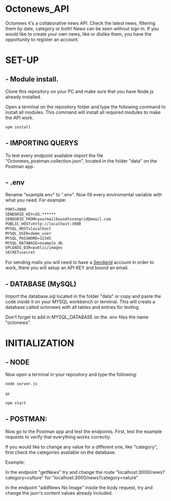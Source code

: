 # Octonews_API

Octonews it's a collaborative news API. Check the latest news, filtering them by date, category or both! News can be seen without sign in. If you would like to create your own news, like or dislike them, you have the opportunity to register an account.

# SET-UP

## - Module install.

Clone this repository on your PC and make sure that you have Node.js already installed.

Open a terminal on the repository folder and type the following command to install all modules. This command will install all required modules to make the API work.

```cmd
npm install
```

## - IMPORTING QUERYS

To test every endpoint available import the file "Octonews_postman.collection.json", located in the folder "data" on the Postman app.

## - .env

Rename "example.env" to ".env". Now fill every enviromental variable with what you need. For example:

```cmd
PORT=3000
SENDGRID_KEY=SG.******
SENDGRID_FROM=yourmailboundtosengrid@email.com
PUBLIC_HOST=http://localhost:3000
MYSQL_HOST=localhost
MYSQL_USER=demo_user
MYSQL_PASSWORD=12345
MYSQL_DATABASE=example_db
UPLOADS_DIR=public/images
SECRET=secret
```

For sending mails you will need to have a [Sendgrid](https://sendgrid.com/) account in order to work, there you will setup an API KEY and bound an email.

## - DATABASE (MySQL)

Import the database.sql located in the folder "data" or copy and paste the code inside it on your MYSQL workbench or terminal. This will create a database called octonews with all tables and entries for testing.

Don't forget to add in MYSQL_DATABASE on the .env files the name "octonews".

# INITIALIZATION

## - NODE

Now open a terminal in your repository and type the following:

```cmd
node server.js
```

or

```cmd
npm start
```

## - POSTMAN:

Now go to the Postman app and test the endpoints. First, test the example requests to verify that everything works correctly.

If you would like to change any value for a different one, like "category", first check the categories available on the database.

Example:

In the endpoint "getNews" try and change the route "localhost:3000/news?category=culture" for "localhost:3000/news?category=nature"

In the endpoint "addNews No Image" inside the body request, try and change the json's content values already included.
